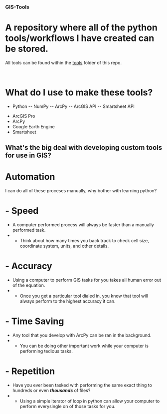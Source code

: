 ### GIS-Tools
# A repository where all of the python tools/workflows I have created can be stored.
All tools can be found within the [tools](https://github.com/wessholders/GIS-Tools/tree/main/Tools) folder of this repo.

<br>

# What do I use to make these tools?
* Python
-- NumPy
-- ArcPy
-- ArcGIS API
-- Smartsheet API
- ArcGIS Pro
- ArcPy
- Google Earth Engine
- Smartsheet
## What's the big deal with developing custom tools for use in GIS?
# Automation
I can do all of these proceses manually, why bother with learning python?
# - Speed
- A computer performed process will always be faster than a manually performed task.
- - Think about how many times you back track to check cell size, coordinate system, units, and other details.
# - Accuracy
- Using a computer to perform GIS tasks for you takes all human error out of the equation.
- - Once you get a particular tool dialed in, you know that tool will always perform to the highest accuracy it can.
# - Time Saving
- Any tool that you develop with ArcPy can be ran in the background.
- - You can be doing other important work while your computer is performing tedious tasks.
# - Repetition
- Have you ever been tasked with performing the same exact thing to hundreds or even ***thousands*** of files?
- - Using a simple iterator of loop in python can allow your computer to perform everysingle on of those tasks for you.
